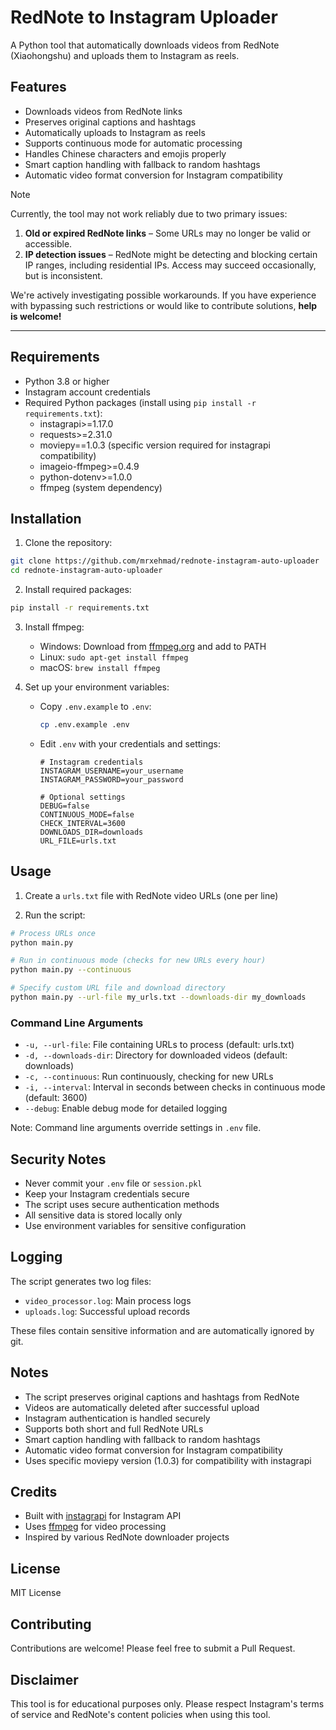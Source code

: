 # RedNote to Instagram Uploader

A Python tool that automatically downloads videos from RedNote (Xiaohongshu) and uploads them to Instagram as reels.

## Features

- Downloads videos from RedNote links
- Preserves original captions and hashtags
- Automatically uploads to Instagram as reels
- Supports continuous mode for automatic processing
- Handles Chinese characters and emojis properly
- Smart caption handling with fallback to random hashtags
- Automatic video format conversion for Instagram compatibility

> [!NOTE]  
>Currently, the tool may not work reliably due to two primary issues:
>
>1. **Old or expired RedNote links** – Some URLs may no longer be valid or accessible.
>2. **IP detection issues** – RedNote might be detecting and blocking certain IP ranges, including residential IPs. Access may succeed occasionally, but is inconsistent.
>
>We're actively investigating possible workarounds. If you have experience with bypassing such restrictions or would like to contribute solutions, **help is welcome!**

---

## Requirements

- Python 3.8 or higher
- Instagram account credentials
- Required Python packages (install using `pip install -r requirements.txt`):
  - instagrapi>=1.17.0
  - requests>=2.31.0
  - moviepy==1.0.3 (specific version required for instagrapi compatibility)
  - imageio-ffmpeg>=0.4.9
  - python-dotenv>=1.0.0
  - ffmpeg (system dependency)

## Installation

1. Clone the repository:
```bash
git clone https://github.com/mrxehmad/rednote-instagram-auto-uploader
cd rednote-instagram-auto-uploader
```

2. Install required packages:
```bash
pip install -r requirements.txt
```

3. Install ffmpeg:
   - Windows: Download from [ffmpeg.org](https://ffmpeg.org/download.html) and add to PATH
   - Linux: `sudo apt-get install ffmpeg`
   - macOS: `brew install ffmpeg`

4. Set up your environment variables:
   - Copy `.env.example` to `.env`:
     ```bash
     cp .env.example .env
     ```
   - Edit `.env` with your credentials and settings:
     ```
     # Instagram credentials
     INSTAGRAM_USERNAME=your_username
     INSTAGRAM_PASSWORD=your_password

     # Optional settings
     DEBUG=false
     CONTINUOUS_MODE=false
     CHECK_INTERVAL=3600
     DOWNLOADS_DIR=downloads
     URL_FILE=urls.txt
     ```

## Usage

1. Create a `urls.txt` file with RedNote video URLs (one per line)

2. Run the script:
```bash
# Process URLs once
python main.py

# Run in continuous mode (checks for new URLs every hour)
python main.py --continuous

# Specify custom URL file and download directory
python main.py --url-file my_urls.txt --downloads-dir my_downloads
```

### Command Line Arguments

- `-u, --url-file`: File containing URLs to process (default: urls.txt)
- `-d, --downloads-dir`: Directory for downloaded videos (default: downloads)
- `-c, --continuous`: Run continuously, checking for new URLs
- `-i, --interval`: Interval in seconds between checks in continuous mode (default: 3600)
- `--debug`: Enable debug mode for detailed logging

Note: Command line arguments override settings in `.env` file.


## Security Notes

- Never commit your `.env` file or `session.pkl`
- Keep your Instagram credentials secure
- The script uses secure authentication methods
- All sensitive data is stored locally only
- Use environment variables for sensitive configuration

## Logging

The script generates two log files:
- `video_processor.log`: Main process logs
- `uploads.log`: Successful upload records

These files contain sensitive information and are automatically ignored by git.

## Notes

- The script preserves original captions and hashtags from RedNote
- Videos are automatically deleted after successful upload
- Instagram authentication is handled securely
- Supports both short and full RedNote URLs
- Smart caption handling with fallback to random hashtags
- Automatic video format conversion for Instagram compatibility
- Uses specific moviepy version (1.0.3) for compatibility with instagrapi

## Credits

- Built with [instagrapi](https://github.com/adw0rd/instagrapi) for Instagram API
- Uses [ffmpeg](https://ffmpeg.org/) for video processing
- Inspired by various RedNote downloader projects

## License

MIT License

## Contributing

Contributions are welcome! Please feel free to submit a Pull Request.

## Disclaimer

This tool is for educational purposes only. Please respect Instagram's terms of service and RedNote's content policies when using this tool.